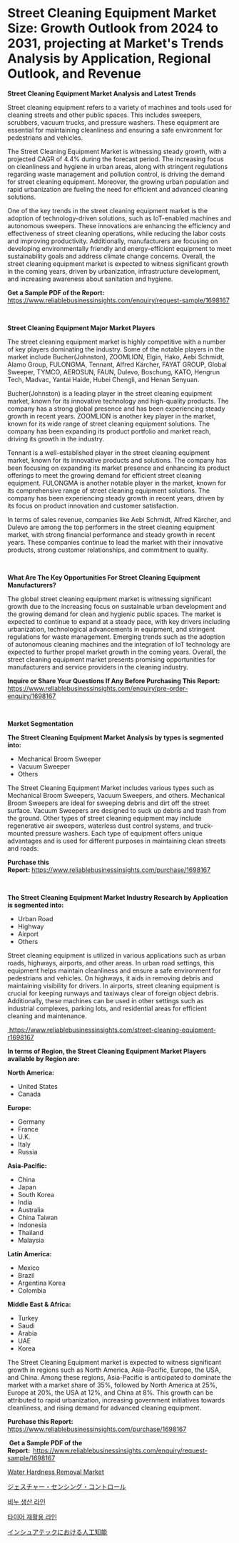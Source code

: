 <p><h1>Street Cleaning Equipment Market Size: Growth Outlook from 2024 to 2031, projecting at Market's Trends Analysis by Application, Regional Outlook, and Revenue</h1></p><p><strong>Street Cleaning Equipment Market Analysis and Latest Trends</strong></p>
<p><p>Street cleaning equipment refers to a variety of machines and tools used for cleaning streets and other public spaces. This includes sweepers, scrubbers, vacuum trucks, and pressure washers. These equipment are essential for maintaining cleanliness and ensuring a safe environment for pedestrians and vehicles.</p><p>The Street Cleaning Equipment Market is witnessing steady growth, with a projected CAGR of 4.4% during the forecast period. The increasing focus on cleanliness and hygiene in urban areas, along with stringent regulations regarding waste management and pollution control, is driving the demand for street cleaning equipment. Moreover, the growing urban population and rapid urbanization are fueling the need for efficient and advanced cleaning solutions.</p><p>One of the key trends in the street cleaning equipment market is the adoption of technology-driven solutions, such as IoT-enabled machines and autonomous sweepers. These innovations are enhancing the efficiency and effectiveness of street cleaning operations, while reducing the labor costs and improving productivity. Additionally, manufacturers are focusing on developing environmentally friendly and energy-efficient equipment to meet sustainability goals and address climate change concerns. Overall, the street cleaning equipment market is expected to witness significant growth in the coming years, driven by urbanization, infrastructure development, and increasing awareness about sanitation and hygiene.</p></p>
<p><strong>Get a Sample PDF of the Report:&nbsp;</strong> <a href="https://www.reliablebusinessinsights.com/enquiry/request-sample/1698167">https://www.reliablebusinessinsights.com/enquiry/request-sample/1698167</a></p>
<p>&nbsp;</p>
<p><strong>Street Cleaning Equipment Major Market Players</strong></p>
<p><p>The street cleaning equipment market is highly competitive with a number of key players dominating the industry. Some of the notable players in the market include Bucher(Johnston), ZOOMLION, Elgin, Hako, Aebi Schmidt, Alamo Group, FULONGMA, Tennant, Alfred Kärcher, FAYAT GROUP, Global Sweeper, TYMCO, AEROSUN, FAUN, Dulevo, Boschung, KATO, Hengrun Tech, Madvac, Yantai Haide, Hubei Chengli, and Henan Senyuan.</p><p>Bucher(Johnston) is a leading player in the street cleaning equipment market, known for its innovative technology and high-quality products. The company has a strong global presence and has been experiencing steady growth in recent years. ZOOMLION is another key player in the market, known for its wide range of street cleaning equipment solutions. The company has been expanding its product portfolio and market reach, driving its growth in the industry.</p><p>Tennant is a well-established player in the street cleaning equipment market, known for its innovative products and solutions. The company has been focusing on expanding its market presence and enhancing its product offerings to meet the growing demand for efficient street cleaning equipment. FULONGMA is another notable player in the market, known for its comprehensive range of street cleaning equipment solutions. The company has been experiencing steady growth in recent years, driven by its focus on product innovation and customer satisfaction.</p><p>In terms of sales revenue, companies like Aebi Schmidt, Alfred Kärcher, and Dulevo are among the top performers in the street cleaning equipment market, with strong financial performance and steady growth in recent years. These companies continue to lead the market with their innovative products, strong customer relationships, and commitment to quality.</p></p>
<p>&nbsp;</p>
<p><strong>What Are The Key Opportunities For Street Cleaning Equipment Manufacturers?</strong></p>
<p><p>The global street cleaning equipment market is witnessing significant growth due to the increasing focus on sustainable urban development and the growing demand for clean and hygienic public spaces. The market is expected to continue to expand at a steady pace, with key drivers including urbanization, technological advancements in equipment, and stringent regulations for waste management. Emerging trends such as the adoption of autonomous cleaning machines and the integration of IoT technology are expected to further propel market growth in the coming years. Overall, the street cleaning equipment market presents promising opportunities for manufacturers and service providers in the cleaning industry.</p></p>
<p><strong>Inquire or Share Your Questions If Any Before Purchasing This Report:</strong> <a href="https://www.reliablebusinessinsights.com/enquiry/pre-order-enquiry/1698167">https://www.reliablebusinessinsights.com/enquiry/pre-order-enquiry/1698167</a></p>
<p>&nbsp;</p>
<p><strong>Market Segmentation</strong></p>
<p><strong>The Street Cleaning Equipment Market Analysis by types is segmented into:</strong></p>
<p><ul><li>Mechanical Broom Sweeper</li><li>Vacuum Sweeper</li><li>Others</li></ul></p>
<p><p>The Street Cleaning Equipment Market includes various types such as Mechanical Broom Sweepers, Vacuum Sweepers, and others. Mechanical Broom Sweepers are ideal for sweeping debris and dirt off the street surface. Vacuum Sweepers are designed to suck up debris and trash from the ground. Other types of street cleaning equipment may include regenerative air sweepers, waterless dust control systems, and truck-mounted pressure washers. Each type of equipment offers unique advantages and is used for different purposes in maintaining clean streets and roads.</p></p>
<p><strong>Purchase this Report:&nbsp;</strong><a href="https://www.reliablebusinessinsights.com/purchase/1698167">https://www.reliablebusinessinsights.com/purchase/1698167</a></p>
<p>&nbsp;</p>
<p><strong>The Street Cleaning Equipment Market Industry Research by Application is segmented into:</strong></p>
<p><ul><li>Urban Road</li><li>Highway</li><li>Airport</li><li>Others</li></ul></p>
<p><p>Street cleaning equipment is utilized in various applications such as urban roads, highways, airports, and other areas. In urban road settings, this equipment helps maintain cleanliness and ensure a safe environment for pedestrians and vehicles. On highways, it aids in removing debris and maintaining visibility for drivers. In airports, street cleaning equipment is crucial for keeping runways and taxiways clear of foreign object debris. Additionally, these machines can be used in other settings such as industrial complexes, parking lots, and residential areas for efficient cleaning and maintenance.</p></p>
<p><a href="https://www.reliablebusinessinsights.com/street-cleaning-equipment-r1698167">&nbsp;https://www.reliablebusinessinsights.com/street-cleaning-equipment-r1698167</a></p>
<p><strong>In terms of Region, the Street Cleaning Equipment Market Players available by Region are:</strong></p>
<p>
    <p> <strong> North America: </strong>
        <ul>
            <li>United States</li>
            <li>Canada</li>
        </ul>
        </p> 
    <p> <strong> Europe: </strong>
        <ul>
            <li>Germany</li>
            <li>France</li>
            <li>U.K.</li>
            <li>Italy</li>
            <li>Russia</li>
        </ul>
        </p> 
    <p> <strong> Asia-Pacific: </strong>
        <ul>
            <li>China</li>
            <li>Japan</li>
            <li>South Korea</li>
            <li>India</li>
            <li>Australia</li>
            <li>China Taiwan</li>
            <li>Indonesia</li>
            <li>Thailand</li>
            <li>Malaysia</li>
        </ul>
        </p> 
    <p> <strong> Latin America: </strong>
        <ul>
            <li>Mexico</li>
            <li>Brazil</li>
            <li>Argentina Korea</li>
            <li>Colombia</li>
        </ul>
        </p> 
    <p> <strong> Middle East & Africa: </strong>
        <ul>
            <li>Turkey</li>
            <li>Saudi</li>
            <li>Arabia</li>
            <li>UAE</li>
            <li>Korea</li>
        </ul>
    </p>
    </p>
<p><p>The Street Cleaning Equipment market is expected to witness significant growth in regions such as North America, Asia-Pacific, Europe, the USA, and China. Among these regions, Asia-Pacific is anticipated to dominate the market with a market share of 35%, followed by North America at 25%, Europe at 20%, the USA at 12%, and China at 8%. This growth can be attributed to rapid urbanization, increasing government initiatives towards cleanliness, and rising demand for advanced cleaning equipment.</p></p>
<p><strong>Purchase this Report: </strong><a href="https://www.reliablebusinessinsights.com/purchase/1698167">https://www.reliablebusinessinsights.com/purchase/1698167</a></p>
<p>&nbsp;<strong>Get a Sample PDF of the Report:&nbsp;&nbsp;</strong><a href="https://www.reliablebusinessinsights.com/enquiry/request-sample/1698167">https://www.reliablebusinessinsights.com/enquiry/request-sample/1698167</a></p>
<p><strong></strong></p>
<p><p><a href="https://github.com/maesanjaya8/Market-Research-Report-List-1/blob/main/water-hardness-removal-market.md">Water Hardness Removal Market</a></p><p><a href="https://github.com/qwpelcjko9242629/Market-Research-Report-List-2/blob/main/3436765155173.md">ジェスチャー・センシング・コントロール</a></p><p><a href="https://github.com/gambitz1998/Market-Research-Report-List-1/blob/main/7014092165839.md">비누 생산 라인</a></p><p><a href="https://github.com/AidenReinger/Market-Research-Report-List-1/blob/main/2311654165838.md">타이어 재활용 라인</a></p><p><a href="https://github.com/gfggqjbfys368009/Market-Research-Report-List-2/blob/main/4677520155174.md">インシュアテックにおける人工知能</a></p></p>